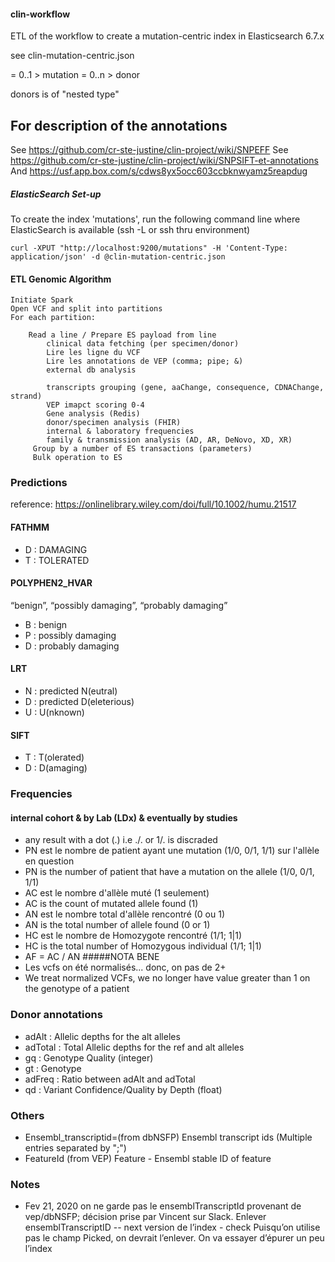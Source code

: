 #### clin-workflow

ETL of the workflow to create a mutation-centric index in Elasticsearch 6.7.x

see clin-mutation-centric.json

= 0..1 > mutation  = 0..n > donor

donors is of "nested type"

## For description of the annotations
See https://github.com/cr-ste-justine/clin-project/wiki/SNPEFF
See https://github.com/cr-ste-justine/clin-project/wiki/SNPSIFT-et-annotations
And
https://usf.app.box.com/s/cdws8yx5occ603ccbknwyamz5reapdug

##### ElasticSearch Set-up
To create the index 'mutations', run the following command line where ElasticSearch is available (ssh -L or ssh thru environment)

```curl -XPUT "http://localhost:9200/mutations" -H 'Content-Type: application/json' -d @clin-mutation-centric.json```

#### ETL Genomic Algorithm 
     
    Initiate Spark
    Open VCF and split into partitions
    For each partition:
     
        Read a line / Prepare ES payload from line
            clinical data fetching (per specimen/donor)
            Lire les ligne du VCF
            Lire les annotations de VEP (comma; pipe; &)
            external db analysis
            
            transcripts grouping (gene, aaChange, consequence, CDNAChange, strand)
            VEP imapct scoring 0-4 
            Gene analysis (Redis)
            donor/specimen analysis (FHIR)
            internal & laboratory frequencies
            family & transmission analysis (AD, AR, DeNovo, XD, XR)
         Group by a number of ES transactions (parameters)
         Bulk operation to ES
         
### Predictions
reference: https://onlinelibrary.wiley.com/doi/full/10.1002/humu.21517

#### FATHMM
- D : DAMAGING
- T : TOLERATED

#### POLYPHEN2_HVAR
“benign”, “possibly damaging”, “probably damaging”
- B : benign
- P : possibly damaging
- D : probably damaging

#### LRT

- N :  predicted N(eutral) 
- D :  predicted D(eleterious) 
- U :  U(nknown)

#### SIFT

- T : T(olerated)
- D : D(amaging)

### Frequencies

#### internal cohort & by Lab (LDx) & eventually by studies
- any result with a dot (.) i.e ./. or 1/. is discraded
- PN est le nombre de patient ayant une mutation (1/0, 0/1, 1/1)  sur l'allèle en question
- PN is the number of patient that have a mutation on the allele (1/0, 0/1, 1/1)
- AC est le nombre d'allèle muté (1 seulement)
- AC is the count of mutated allele found (1)
- AN est le nombre total d'allèle rencontré (0 ou 1)
- AN is the total number of allele found (0 or 1)
- HC est le nombre de Homozygote rencontré (1/1; 1|1)
- HC is the total number of Homozygous individual (1/1; 1|1)
- AF = AC / AN
#####NOTA BENE
- Les vcfs on été normalisés...  donc, on pas de 2+
- We treat normalized VCFs, we no longer have value greater than 1 on the genotype of a patient

### Donor annotations
- adAlt : Allelic depths for the alt alleles
- adTotal : Total Allelic depths for the ref and alt alleles
- gq : Genotype Quality (integer)
- gt : Genotype
- adFreq : Ratio between adAlt and adTotal 
- qd : Variant Confidence/Quality by Depth (float)

### Others
- Ensembl_transcriptid=(from dbNSFP) Ensembl transcript ids (Multiple entries separated by ";")
- FeatureId (from VEP) Feature - Ensembl stable ID of feature 


### Notes
- Fev 21, 2020
on ne garde pas le ensemblTranscriptId  provenant de vep/dbNSFP; décision prise par Vincent sur Slack.
Enlever ensemblTranscriptID -- next version de l’index - check
Puisqu’on utilise pas le champ Picked, on devrait l’enlever. On va essayer d’épurer un peu l’index
